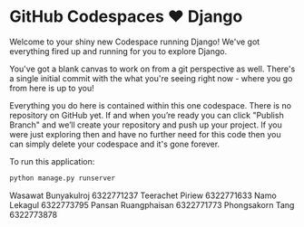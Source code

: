 # GitHub Codespaces ♥️ Django

Welcome to your shiny new Codespace running Django! We've got everything fired up and running for you to explore Django.

You've got a blank canvas to work on from a git perspective as well. There's a single initial commit with the what you're seeing right now - where you go from here is up to you!

Everything you do here is contained within this one codespace. There is no repository on GitHub yet. If and when you’re ready you can click "Publish Branch" and we’ll create your repository and push up your project. If you were just exploring then and have no further need for this code then you can simply delete your codespace and it's gone forever.

To run this application:

```python
python manage.py runserver
```

Wasawat Bunyakulroj 6322771237
Teerachet Piriew 6322771633 
Namo Lekagul 6322773795
Pansan Ruangphaisan 6322771773
Phongsakorn Tang 6322773878
 